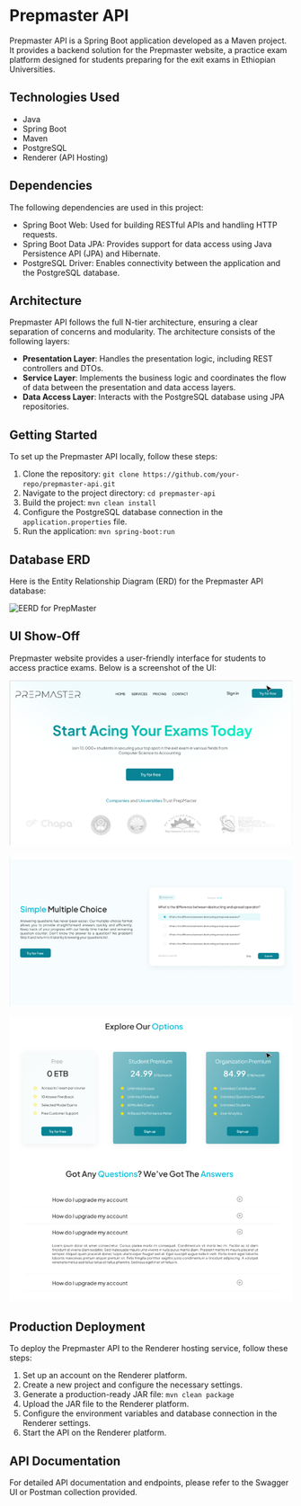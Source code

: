 # Prepmaster API

Prepmaster API is a Spring Boot application developed as a Maven project. It provides a backend solution for the Prepmaster website, a practice exam platform designed for students preparing for the exit exams in Ethiopian Universities.

## Technologies Used

- Java
- Spring Boot
- Maven
- PostgreSQL
- Renderer (API Hosting)

## Dependencies

The following dependencies are used in this project:

- Spring Boot Web: Used for building RESTful APIs and handling HTTP requests.
- Spring Boot Data JPA: Provides support for data access using Java Persistence API (JPA) and Hibernate.
- PostgreSQL Driver: Enables connectivity between the application and the PostgreSQL database.

## Architecture

Prepmaster API follows the full N-tier architecture, ensuring a clear separation of concerns and modularity. The architecture consists of the following layers:

- **Presentation Layer**: Handles the presentation logic, including REST controllers and DTOs.
- **Service Layer**: Implements the business logic and coordinates the flow of data between the presentation and data access layers.
- **Data Access Layer**: Interacts with the PostgreSQL database using JPA repositories.

## Getting Started

To set up the Prepmaster API locally, follow these steps:

1. Clone the repository: `git clone https://github.com/your-repo/prepmaster-api.git`
2. Navigate to the project directory: `cd prepmaster-api`
3. Build the project: `mvn clean install`
4. Configure the PostgreSQL database connection in the `application.properties` file.
5. Run the application: `mvn spring-boot:run`

## Database ERD

Here is the Entity Relationship Diagram (ERD) for the Prepmaster API database:

![EERD for PrepMaster](images/PREPMASTER.drawio)

## UI Show-Off

Prepmaster website provides a user-friendly interface for students to access practice exams. Below is a screenshot of the UI:

![Splash Screen](images/login%20page.png)

![Sample Questions](images/sample%20question.png)

![FAQ](images/FAQ.png)

## Production Deployment

To deploy the Prepmaster API to the Renderer hosting service, follow these steps:

1. Set up an account on the Renderer platform.
2. Create a new project and configure the necessary settings.
3. Generate a production-ready JAR file: `mvn clean package`
4. Upload the JAR file to the Renderer platform.
5. Configure the environment variables and database connection in the Renderer settings.
6. Start the API on the Renderer platform.

## API Documentation

For detailed API documentation and endpoints, please refer to the Swagger UI or Postman collection provided.
